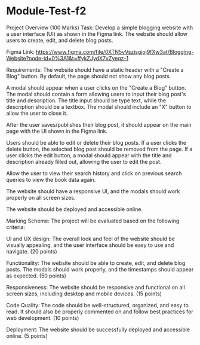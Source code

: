 # Module-Test-f2

Project Overview (100 Marks)
Task:
Develop a simple blogging website with a user interface (UI) as shown in the Figma link. The website should allow users to create, edit, and delete blog posts.

Figma Link: https://www.figma.com/file/0XTN5vVszisgjoj9fXw3at/Blogging-Website?node-id=0%3A1&t=ffykZJydX7vZyeqz-1

Requirements:
The website should have a static header with a "Create a Blog" button. By default, the page should not show any blog posts.


A modal should appear when a user clicks on the "Create a Blog" button. The modal should contain a form allowing users to input their blog post's title and description. The title input should be type text, while the description should be a textbox. The modal should include an "X" button to allow the user to close it.


After the user saves/publishes their blog post, it should appear on the main page with the UI shown in the Figma link.


Users should be able to edit or delete their blog posts. If a user clicks the delete button, the selected blog post should be removed from the page. If a user clicks the edit button, a modal should appear with the title and description already filled out, allowing the user to edit the post.


Allow the user to view their search history and click on previous search queries to view the book data again.


The website should have a responsive UI, and the modals should work properly on all screen sizes.


The website should be deployed and accessible online.

Marking Scheme:
The project will be evaluated based on the following criteria:

UI and UX design: The overall look and feel of the website should be visually appealing, and the user interface should be easy to use and navigate. (20 points)


Functionality: The website should be able to create, edit, and delete blog posts. The modals should work properly, and the timestamps should appear as expected. (50 points)


Responsiveness: The website should be responsive and functional on all screen sizes, including desktop and mobile devices. (15 points)


Code Quality: The code should be well-structured, organized, and easy to read. It should also be properly commented on and follow best practices for web development. (10 points)


Deployment: The website should be successfully deployed and accessible online. (5 points)
